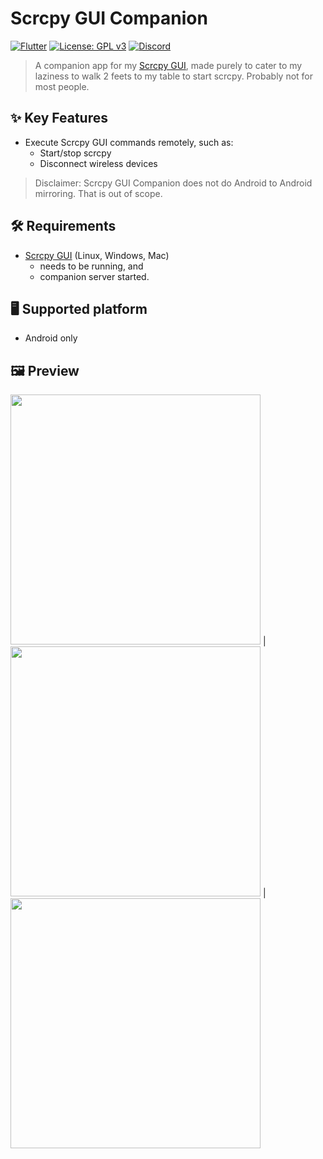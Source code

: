 # Scrcpy GUI Companion

[![Flutter](https://img.shields.io/badge/Flutter-02569B?logo=flutter&logoColor=white)](https://flutter.dev/)
[![License: GPL v3](https://img.shields.io/badge/License-GPLv3-blue.svg)](https://www.gnu.org/licenses/gpl-3.0)
[![Discord](https://img.shields.io/badge/scrcpygui-white?logo=discord&style=flat)](https://discord.gg/ZdV5DAxd8Y)

 
> A companion app for my [Scrcpy GUI](https://github.com/pizi-0/flutter-scrcpygui), made purely to cater to my laziness to walk 2 feets to my table to start scrcpy. Probably not for most people.

## ✨ Key Features
* Execute Scrcpy GUI commands remotely, such as:
    * Start/stop scrcpy
    * Disconnect wireless devices

> Disclaimer: Scrcpy GUI Companion does not do Android to Android mirroring. That is out of scope.


## 🛠️ Requirements

* [Scrcpy GUI](https://github.com/pizi-0/flutter-scrcpygui) (Linux, Windows, Mac)
    * needs to be running, and
    * companion server started.

## 🖥️ Supported platform

* Android only

## 🖼️ Preview

 <img src="https://github.com/pizi-0/img-collection/blob/main/flutter-scrcpygui-companion/1.server-list.jpg?raw=true" width="400" /> | <img src="https://github.com/pizi-0/img-collection/blob/main/flutter-scrcpygui-companion/2.device-list.jpg?raw=true" width="400" /> | <img src="https://github.com/pizi-0/img-collection/blob/main/flutter-scrcpygui-companion/3.config-list.jpg?raw=true" width="400" />